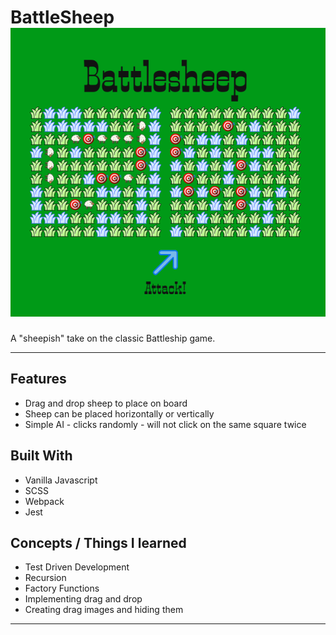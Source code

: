 BattleSheep
![Alt text](./battlesheep.png "Title")
============

A "sheepish" take on the classic Battleship game.

---

## Features
- Drag and drop sheep to place on board
- Sheep can be placed horizontally or vertically
- Simple AI - clicks randomly - will not click on the same square twice
## Built With
- Vanilla Javascript
- SCSS
- Webpack
- Jest
## Concepts / Things I learned
- Test Driven Development
- Recursion
- Factory Functions
- Implementing drag and drop
- Creating drag images and hiding them
---

